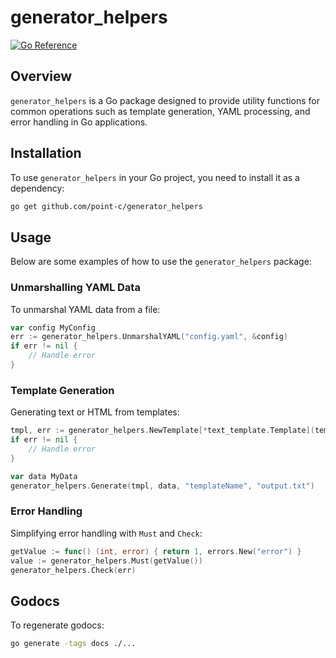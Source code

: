 # generator_helpers

[![Go Reference](https://img.shields.io/badge/godoc-reference-%23007d9c.svg)](https://point-c.github.io/generator_helpers)

## Overview

`generator_helpers` is a Go package designed to provide utility functions for common operations such as template generation, YAML processing, and error handling in Go applications.

## Installation

To use `generator_helpers` in your Go project, you need to install it as a dependency:

```bash
go get github.com/point-c/generator_helpers
```

## Usage

Below are some examples of how to use the `generator_helpers` package:

### Unmarshalling YAML Data

To unmarshal YAML data from a file:

```go
var config MyConfig
err := generator_helpers.UnmarshalYAML("config.yaml", &config)
if err != nil {
    // Handle error
}
```

### Template Generation

Generating text or HTML from templates:

```go
tmpl, err := generator_helpers.NewTemplate[*text_template.Template](templateFS, funcs)
if err != nil {
    // Handle error
}

var data MyData
generator_helpers.Generate(tmpl, data, "templateName", "output.txt")
```

### Error Handling

Simplifying error handling with `Must` and `Check`:

```go
getValue := func() (int, error) { return 1, errors.New("error") }
value := generator_helpers.Must(getValue())
generator_helpers.Check(err)
```

## Godocs

To regenerate godocs:

```bash
go generate -tags docs ./...
```
